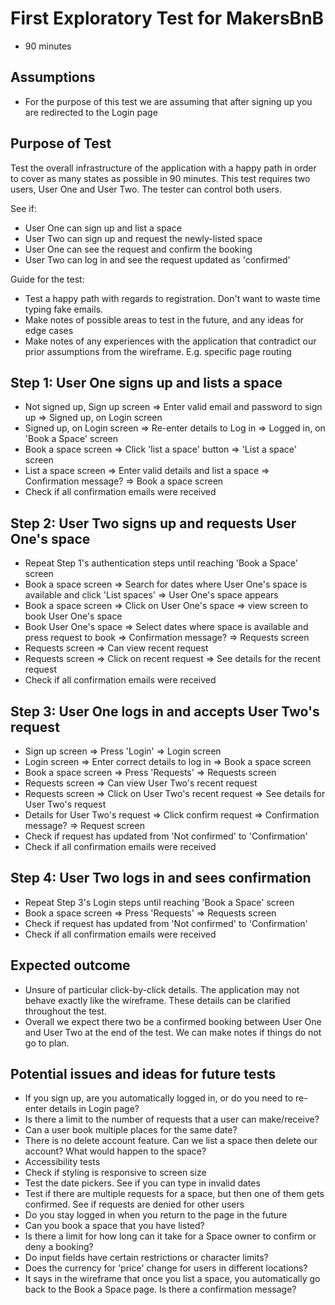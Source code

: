 # First Exploratory Test for MakersBnB
- 90 minutes

## Assumptions
- For the purpose of this test we are assuming that after signing up you are redirected to the Login page

## Purpose of Test

Test the overall infrastructure of the application with a happy path in order to cover as many states as possible in 90 minutes. This test requires two users, User One and User Two. The tester can control both users. 

See if:
- User One can sign up and list a space
- User Two can sign up and request the newly-listed space
- User One can see the request and confirm the booking
- User Two can log in and see the request updated as 'confirmed'

Guide for the test:
- Test a happy path with regards to registration. Don't want to waste time typing fake emails.
- Make notes of possible areas to test in the future, and any ideas for edge cases
- Make notes of any experiences with the application that contradict our prior assumptions from the wireframe. E.g. specific page routing

## Step 1: User One signs up and lists a space
- Not signed up, Sign up screen => Enter valid email and password to sign up => Signed up, on Login screen
- Signed up, on Login screen => Re-enter details to Log in => Logged in, on 'Book a Space' screen
- Book a space screen => Click 'list a space' button => 'List a space' screen
- List a space screen => Enter valid details and list a space => Confirmation message? => Book a space screen
- Check if all confirmation emails were received

## Step 2: User Two signs up and requests User One's space
- Repeat Step 1's authentication steps until reaching 'Book a Space' screen
- Book a space screen => Search for dates where User One's space is available and click 'List spaces' => User One's space appears
- Book a space screen => Click on User One's space => view screen to book User One's space
- Book User One's space => Select dates where space is available and press request to book => Confirmation message? => Requests screen
- Requests screen => Can view recent request
- Requests screen => Click on recent request => See details for the recent request
- Check if all confirmation emails were received

## Step 3: User One logs in and accepts User Two's request
- Sign up screen => Press 'Login' => Login screen
- Login screen => Enter correct details to log in => Book a space screen
- Book a space screen => Press 'Requests' => Requests screen
- Requests screen => Can view User Two's recent request
- Requests screen => Click on User Two's recent request => See details for User Two's request
- Details for User Two's request => Click confirm request => Confirmation message? => Request screen
- Check if request has updated from 'Not confirmed' to 'Confirmation'
- Check if all confirmation emails were received

## Step 4: User Two logs in and sees confirmation
- Repeat Step 3's Login steps until reaching 'Book a Space' screen
- Book a space screen => Press 'Requests' => Requests screen
- Check if request has updated from 'Not confirmed' to 'Confirmation'
- Check if all confirmation emails were received

## Expected outcome
- Unsure of particular click-by-click details. The application may not behave exactly like the wireframe. These details can be clarified throughout the test.
- Overall we expect there two be a confirmed booking between User One and User Two at the end of the test. We can make notes if things do not go to plan.

## Potential issues and ideas for future tests
- If you sign up, are you automatically logged in, or do you need to re-enter details in Login page?
- Is there a limit to the number of requests that a user can make/receive?
- Can a user book multiple places for the same date?
- There is no delete account feature. Can we list a space then delete our account? What would happen to the space?
- Accessibility tests
- Check if styling is responsive to screen size
- Test the date pickers. See if you can type in invalid dates
- Test if there are multiple requests for a space, but then one of them gets confirmed. See if requests are denied for other users
- Do you stay logged in when you return to the page in the future
- Can you book a space that you have listed?
- Is there a limit for how long can it take for a Space owner to confirm or deny a booking? 
- Do input fields have certain restrictions or character limits?
- Does the currency for 'price' change for users in different locations?
- It says in the wireframe that once you list a space, you automatically go back to the Book a Space page. Is there a confirmation message?

